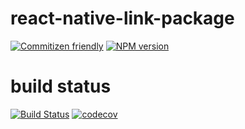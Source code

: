 # react-native-link-package

[![Commitizen friendly](https://img.shields.io/badge/commitizen-friendly-brightgreen.svg)](http://commitizen.github.io/cz-cli/)
[![NPM version](https://img.shields.io/npm/v/react-native-link-package.svg?style=flat-square)](https://www.npmjs.com/package/react-native-link-package)

# build status

[![Build Status](https://travis-ci.org/yutin1987/react-native-link-package.svg?branch=master)](https://travis-ci.org/yutin1987/react-native-link-package)
[![codecov](https://codecov.io/gh/yutin1987/react-native-link-package/branch/master/graph/badge.svg)](https://codecov.io/gh/yutin1987/react-native-link-package)
